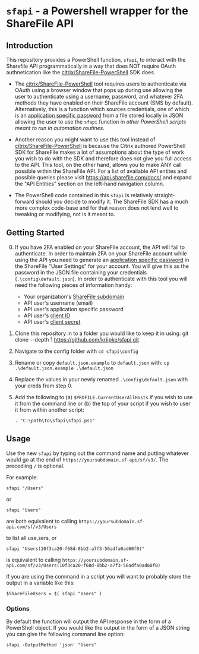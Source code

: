 # `sfapi` - a Powershell wrapper for the ShareFile API

## Introduction

This repository provides a PowerShell function, `sfapi`, to interact with the Sharefile API programmatically in a way that does NOT require OAuth authnetication like the [citrix/ShareFile-PowerShell](https://github.com/citrix/ShareFile-PowerShell) SDK does. 

* The [citrix/ShareFile-PowerShell](https://github.com/citrix/ShareFile-PowerShell) tool requires users to authenticate via OAuth using a browser window that pops up during use allowing the user to authenticate using a username, password, and whatever 2FA methods they have enabled on their ShareFile account (SMS by default). Alternatively, this is a function which sources credentials, one of which is an [application specific password](https://support.citrix.com/article/CTX277723/generate-an-applicationspecific-password) from a file stored locally in JSON allowing the user to use the `sfapi` function in _other PowerShell scripts meant to run in automation routines_.

* Another reason you might want to use this tool instead of [citrix/ShareFile-PowerShell](https://github.com/citrix/ShareFile-PowerShell) is because the Citrix authored PowerShell SDK for ShareFile makes a lot of assumptions about the type of work you wish to do with the SDK and therefore does not give you full access to the API. This tool, on the other hand, allows you to make ANY call possible within the ShareFile API. For a list of available API entites and possible queries please visit https://api.sharefile.com/docs/ and expand the "API Entities" section on the left-hand navigation column.

* The PowerShell code contained in this `sfapi` is relatively straight-forward should you decide to modify it. The ShareFile SDK has a much more complex code-base and for that reason does not lend well to tweaking or modifying, not is it meant to.

## Getting Started

0. If you have 2FA enabled on your ShareFile account, the API will fail to authenticate. In order to maintain 2FA on your ShareFile account while using the API you need to generate an [application specific password](https://support.citrix.com/article/CTX277723/generate-an-applicationspecific-password) in the ShareFile "User Settings" for your account. You will give this as the password in the JSON file containing your credentials (`.\config\default.json`). In order to authenticate with this tool you will need the following pieces of information handy:
	* Your organization's [ShareFile subdomain](https://support.citrix.com/article/CTX223556/how-to-create-or-edit-a-sharefile-subdomain)
	* API user's username (email)
	* API user's application specific password
	* API user's [client ID](https://api.sharefile.com/apikeys)
	* API user's [client secret](https://api.sharefile.com/apikeys)
1. Clone this repository in to a folder you would like to keep it in using: 
	git clone --depth 1 https://github.com/kriipke/sfapi.git
2. Navigate to the config folder with 
	`cd sfapi\config`
3. Rename or copy `default.json.example` to `default.json` with:
	`cp .\default.json.example .\default.json`
4. Replace the values in your newly renamed `.\config\default.json` with your creds from step 0.
5. Add the following to (a) `$PROFILE.CurrentUserAllHosts` if you wish to use it from the command line or (b) the top of your script if you wish to user it from within another script:

    `. "C:\path\to\sfapi\sfapi.ps1"`


## Usage

Use the new `sfapi` by typing out the command name and putting whatever would go at the end of `https://yoursubdomain.sf-api/sf/v3/`. The precediing `/` is optional.

For example:

    sfapi "/Users"

or

    sfapi "Users"

are both equivalent to calling `https://yoursubdomain.sf-api.com/sf/v3/Users`

to list all use,sers, or

    sfapi "Users(10f3ca20-f68d-8bb2-a7f3-56adfa0ad60f0)"

is equivalent to calling `https://yoursubdomain.sf-api.com/sf/v3/Users(10f3ca20-f68d-8bb2-a7f3-56adfa0ad60f0)`

If you are using the command in a script you will want to probably store the output in a variable like this:

	$ShareFileUsers = $( sfapi "Users" )

### Options

By default the function will output the API response in the form of a PowerShell object. If you would like the output in the form of a JSON string you can give the following command line option:

	sfapi -OutputMethod 'json' "Users"
